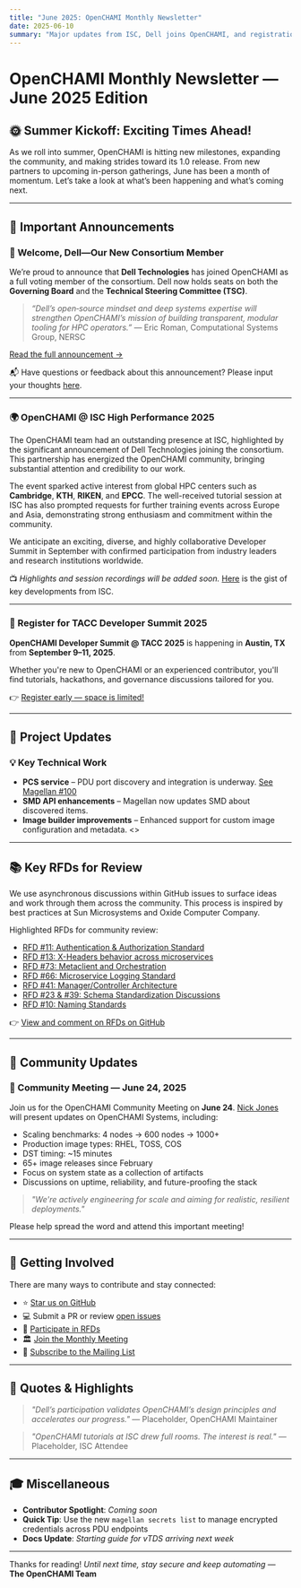 ```yaml
---
title: "June 2025: OpenCHAMI Monthly Newsletter"
date: 2025-06-10
summary: "Major updates from ISC, Dell joins OpenCHAMI, and registration opens for the TACC Developer Summit."
---
```

# OpenCHAMI Monthly Newsletter — June 2025 Edition

## 🌞 Summer Kickoff: Exciting Times Ahead!

As we roll into summer, OpenCHAMI is hitting new milestones, expanding the community, and making strides toward its 1.0 release. From new partners to upcoming in-person gatherings, June has been a month of momentum. Let’s take a look at what’s been happening and what’s coming next.

---

## 🚀 Important Announcements

### 🎉 Welcome, Dell—Our New Consortium Member

We’re proud to announce that **Dell Technologies** has joined OpenCHAMI as a full voting member of the consortium. Dell now holds seats on both the **Governing Board** and the **Technical Steering Committee (TSC)**.

> _“Dell’s open‑source mindset and deep systems expertise will strengthen OpenCHAMI’s mission of building transparent, modular tooling for HPC operators.”_
> — Eric Roman, Computational Systems Group, NERSC

[Read the full announcement →](/announcements/dell-joins-openchami)

📬 Have questions or feedback about this announcement? Please input your thoughts [here](https://docs.google.com/document/d/1WgsFcVjxrsF96YW8fxwloHFXHXYw4r872SdraDGDqiI/edit?usp=sharing).

---

### 🌍 OpenCHAMI @ ISC High Performance 2025

The OpenCHAMI team had an outstanding presence at ISC, highlighted by the significant announcement of Dell Technologies joining the consortium. This partnership has energized the OpenCHAMI community, bringing substantial attention and credibility to our work.

The event sparked active interest from global HPC centers such as **Cambridge**, **KTH**, **RIKEN**, and **EPCC**. The well-received tutorial session at ISC has also prompted requests for further training events across Europe and Asia, demonstrating strong enthusiasm and commitment within the community.

We anticipate an exciting, diverse, and highly collaborative Developer Summit in September with confirmed participation from industry leaders and research institutions worldwide.

📺 _Highlights and session recordings will be added soon._
[Here](https://openchami.org/events/2025/isc-high-performance-2025/) is the gist of key developments from ISC.

---

### 📅 Register for TACC Developer Summit 2025

**OpenCHAMI Developer Summit @ TACC 2025** is happening in **Austin, TX** from **September 9–11, 2025**.

Whether you're new to OpenCHAMI or an experienced contributor, you'll find tutorials, hackathons, and governance discussions tailored for you.

👉 [Register early — space is limited!](https://www.eventbrite.com/e/1384590971869)

---

## 🔧 Project Updates

### 💡 Key Technical Work

- **PCS service** – PDU port discovery and integration is underway. [See Magellan #100](https://github.com/OpenCHAMI/magellan/issues/100)
- **SMD API enhancements** – Magellan now updates SMD about discovered items.
- **Image builder improvements** – Enhanced support for custom image configuration and metadata.
  <<PlaceHolder for Review>>

---

## 📚 Key RFDs for Review

We use asynchronous discussions within GitHub issues to surface ideas and work through them across the community. This process is inspired by best practices at Sun Microsystems and Oxide Computer Company.

Highlighted RFDs for community review:

- [RFD #11: Authentication & Authorization Standard](https://github.com/OpenCHAMI/roadmap/issues/11)
- [RFD #13: X-Headers behavior across microservices](https://github.com/OpenCHAMI/roadmap/issues/13)
- [RFD #73: Metaclient and Orchestration](https://github.com/OpenCHAMI/roadmap/issues/73)
- [RFD #66: Microservice Logging Standard](https://github.com/OpenCHAMI/roadmap/issues/66)
- [RFD #41: Manager/Controller Architecture](https://github.com/OpenCHAMI/roadmap/issues/41)
- [RFD #23 & #39: Schema Standardization Discussions](https://github.com/OpenCHAMI/roadmap/issues/23)
- [RFD #10: Naming Standards](https://github.com/OpenCHAMI/roadmap/issues/10)

👉 [View and comment on RFDs on GitHub](https://github.com/OpenCHAMI/rfd)

---

## 💬 Community Updates

### 🔔 Community Meeting — June 24, 2025

Join us for the OpenCHAMI Community Meeting on **June 24**.
[Nick Jones](https://github.com/njones-lanl) will present updates on OpenCHAMI Systems, including:

- Scaling benchmarks: 4 nodes → 600 nodes → 1000+
- Production image types: RHEL, TOSS, COS
- DST timing: ~15 minutes
- 65+ image releases since February
- Focus on system state as a collection of artifacts
- Discussions on uptime, reliability, and future-proofing the stack

> _"We're actively engineering for scale and aiming for realistic, resilient deployments."_

Please help spread the word and attend this important meeting!

---

## 🙋 Getting Involved

There are many ways to contribute and stay connected:

- ⭐ [Star us on GitHub](https://github.com/OpenCHAMI)
- 💻 Submit a PR or review [open issues](https://github.com/OpenCHAMI/openchami.org/issues)
- 📖 [Participate in RFDs](https://github.com/OpenCHAMI/OpenCHAMI/discussions/categories/requests-for-discussion)
- 🏛️ [Join the Monthly Meeting](https://zoom-lfx.platform.linuxfoundation.org/meeting/94869062758?password=d29ae83a-c5ba-4488-828d-0bd620c1e870)
- 📢 [Subscribe to the Mailing List](https://openchami.org/subscribe)

---

## 🔹 Quotes & Highlights

> _"Dell’s participation validates OpenCHAMI’s design principles and accelerates our progress."_
> — Placeholder, OpenCHAMI Maintainer

> _"OpenCHAMI tutorials at ISC drew full rooms. The interest is real."_
> — Placeholder, ISC Attendee

---

## 🎓 Miscellaneous

- **Contributor Spotlight**: _Coming soon_
- **Quick Tip**: Use the new `magellan secrets list` to manage encrypted credentials across PDU endpoints
- **Docs Update**: _Starting guide for vTDS arriving next week_

---

Thanks for reading!
_Until next time, stay secure and keep automating —_
**The OpenCHAMI Team**
